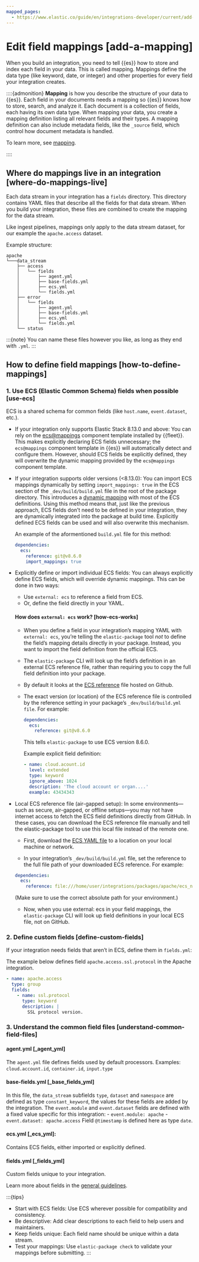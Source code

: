 ```yaml
---
mapped_pages:
  - https://www.elastic.co/guide/en/integrations-developer/current/add-a-mapping.html
---
```


# Edit field mappings [add-a-mapping]

When you build an integration, you need to tell {{es}} how to store and index each field in your data. This is called mapping. Mappings define the data type (like keyword, date, or integer) and other properties for every field your integration creates.


::::{admonition}
**Mapping** is how you describe the structure of your data to {{es}}. Each field in your documents needs a mapping so {{es}} knows how to store, search, and analyze it. Each document is a collection of fields, each having its own data type. When mapping your data, you create a mapping definition listing all relevant fields and their types. A mapping definition can also include metadata fields, like the `_source` field, which control how document metadata is handled.

To learn more, see [mapping](docs-content://manage-data/data-store/mapping.md).

::::

## Where do mappings live in an integration [where-do-mappings-live]

Each data stream in your integration has a `fields` directory. This directory contains YAML files that describe all the fields for that data stream. When you build your integration, these files are combined to create the mapping for the data stream.

Like ingest pipelines, mappings only apply to the data stream dataset, for our example the `apache.access` dataset.

Example structure:

```text
apache
└───data_stream
    ├── access
    │   └── fields
    │       ├── agent.yml
    │       ├── base-fields.yml
    │       ├── ecs.yml
    │       └── fields.yml
    ├── error
    │   └── fields
    │       ├── agent.yml
    │       ├── base-fields.yml
    │       ├── ecs.yml
    │       └── fields.yml
    └── status
```

:::{note}
You can name these files however you like, as long as they end with `.yml`.
:::

## How to define field mappings [how-to-define-mappings]

### 1. Use ECS (Elastic Common Schema) fields when possible [use-ecs]

ECS is a shared schema for common fields (like `host.name`, `event.dataset`, etc.).

* If your integration only supports Elastic Stack 8.13.0 and above:
You can rely on the [ecs@mappings](https://github.com/elastic/elasticsearch/blob/c2a3ec42632b0339387121efdef13f52c6c66848/x-pack/plugin/core/template-resources/src/main/resources/ecs%40mappings.json) component template installed by {{fleet}}. This makes explicitly declaring ECS fields unnecessary; the `ecs@mappings` component template in {{es}} will automatically detect and configure them. However, should ECS fields be explicitly defined, they will overwrite the dynamic mapping provided by the `ecs@mappings` component template.

* If your integration supports older versions (<8.13.0):
You can import ECS mappings dynamically by setting `import_mappings: true` in the ECS section of the `_dev/build/build.yml` file in the root of the package directory. This introduces a [dynamic mapping](https://github.com/elastic/elastic-package/blob/f439b96a74c27c5adfc3e7810ad584204bfaf85d/internal/builder/_static/ecs_mappings.yaml) with most of the ECS definitions. Using this method means that, just like the previous approach, ECS fields don’t need to be defined in your integration, they are dynamically integrated into the package at build time. Explicitly defined ECS fields can be used and will also overwrite this mechanism.

    An example of the aformentioned `build.yml` file for this method:

    ```yaml
    dependencies:
      ecs:
        reference: git@v8.6.0
        import_mappings: true
    ```

* Explicitly define or import individual ECS fields:
You can always explicitly define ECS fields, which will override dynamic mappings.
This can be done in two ways: 
  - Use `external: ecs` to reference a field from ECS.
  - Or, define the field directly in your YAML.

  #### How does `external: ecs` work? [how-ecs-works]
  
  * When you define a field in your integration’s mapping YAML with `external: ecs`, you’re telling the `elastic-package` tool *not* to define the field’s mapping details directly in your package. Instead, you want to import the field definition from the official ECS.

  * The `elastic-package` CLI will look up the field’s definition in an external ECS reference file, rather than requiring you to copy the full field definition into your package.

  * By default it looks at the [ECS reference](https://raw.githubusercontent.com/elastic/ecs/v8.6.0/generated/ecs/ecs_nested.yml) file hosted on Github. 

  * The exact version (or location) of the ECS reference file is controlled by the reference setting in your package’s `_dev/build/build.yml file`. For example:

    ```yaml
    dependencies:
      ecs:
        reference: git@v8.6.0
    ```

    This tells `elastic-package` to use ECS version 8.6.0.

    Example explicit field definition:

    ```yaml
    - name: cloud.acount.id
      level: extended
      type: keyword
      ignore_above: 1024
      description: 'The cloud account or organ....'
      example: 43434343
    ```



* Local ECS reference file (air-gapped setup):
In some environments—such as secure, air-gapped, or offline setups—you may not have internet access to fetch the ECS field definitions directly from GitHub. In these cases, you can download the ECS reference file manually and tell the elastic-package tool to use this local file instead of the remote one.

  
    * First, download the [ECS YAML file](https://raw.githubusercontent.com/elastic/ecs/v8.6.0/generated/ecs/ecs_nested.yml) to a location on your local machine or network.

    * In your integration’s `_dev/build/build.yml` file, set the reference to the full file path of your downloaded ECS reference. For example:

    ```yaml
    dependencies:
      ecs:
        reference: file:///home/user/integrations/packages/apache/ecs_nested.yml
    ```
    (Make sure to use the correct absolute path for your environment.)

    * Now, when you use external: ecs in your field mappings, the `elastic-package` CLI will look up field definitions in your local ECS file, not on GitHub.


### 2. Define custom fields [define-custom-fields]

If your integration needs fields that aren’t in ECS, define them in `fields.yml`:

The example below defines field `apache.access.ssl.protocol` in the Apache integration.

```yaml
- name: apache.access
  type: group
  fields:
    - name: ssl.protocol
      type: keyword
      description: |
        SSL protocol version.
```

### 3. Understand the common field files [understand-common-field-files]

#### agent.yml [_agent_yml]

The `agent.yml` file defines fields used by default processors. Examples: `cloud.account.id`, `container.id`, `input.type`

#### base-fields.yml [_base_fields_yml]

In this file, the `data_stream` subfields `type`, `dataset` and `namespace` are defined as type `constant_keyword`, the values for these fields are added by the integration. The `event.module` and `event.dataset` fields are defined with a fixed value specific for this integration: - `event.module: apache` - `event.dataset: apache.access` Field `@timestamp` is defined here as type `date`.

#### ecs.yml [_ecs_yml]:

Contains ECS fields, either imported or explicitly defined.

#### fields.yml [_fields_yml]

Custom fields unique to your integration.

Learn more about fields in the [general guidelines](/extend/general-guidelines.md#_document_all_fields).

:::{tips}
* Start with ECS fields: Use ECS wherever possible for compatibility and consistency.
* Be descriptive: Add clear descriptions to each field to help users and maintainers.
* Keep fields unique: Each field name should be unique within a data stream.
* Test your mappings: Use `elastic-package check` to validate your mappings before submitting.
:::